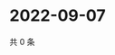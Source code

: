 # 2022-09-07

共 0 条

<!-- BEGIN WEIBO -->
<!-- 最后更新时间 Wed Sep 07 2022 20:34:24 GMT+0800 (China Standard Time) -->

<!-- END WEIBO -->
